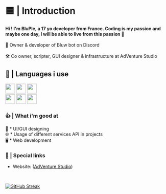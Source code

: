 # 🟦 | Introduction

<b id="b1">Hi ! I'm BluPle, a 17 yo developer from France. Coding is my passion and maybe one day, I will be able to live from this passion 💪</b><br><br>👑 Owner & developer of Bluw bot on Discord<br><br>🛠️ Co owner, scripter, GUI designer & infrastructure at AdVenture Studio
<br>

## 🔷 | Languages i use
<img src="https://cdn-icons-png.flaticon.com/512/174/174854.png" width="30" height="30"> <img src="https://upload.wikimedia.org/wikipedia/commons/thumb/6/62/CSS3_logo.svg/800px-CSS3_logo.svg.png" width="30" height="30"> <img src="https://upload.wikimedia.org/wikipedia/commons/6/6a/JavaScript-logo.png" width="30" height="30">
<br>
<img src="https://upload.wikimedia.org/wikipedia/commons/thumb/c/c3/Python-logo-notext.svg/1200px-Python-logo-notext.svg.png" width="30" height="30"> <img src="https://cdn.icon-icons.com/icons2/2415/PNG/512/csharp_plain_logo_icon_146577.png" width="30" height="30"> <img src="https://upload.wikimedia.org/wikipedia/commons/thumb/c/cf/Lua-Logo.svg/600px-Lua-Logo.svg.png" width="30" height="30">



### 👍 | What i'm good at

🎨 * UI/GUI designing
<br>
🌐 * Usage of different services API in projects
<br>
🖥️ * Web development

### 🔗 | Special links

* Website: ([AdVenture Studio](https://advstudios.xyz/))
<br>

[![GitHub Streak](http://github-readme-streak-stats.herokuapp.com?user=BluPleThe0ne&theme=dark&background=000000)](https://git.io/streak-stats)
